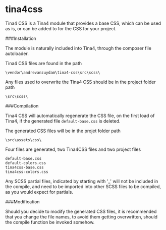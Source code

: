 # tina4css

Tina4 CSS is a Tina4 module that provides a base CSS, which can be used as is, or can be added to for the CSS for your project.

###Installation

The module is naturally included into Tina4, through the composer file autoloader.

Tina4 CSS files are found in the path

```\vendor\andrevanzuydam\tina4-css\src\scss\```

Any files used to overwrite the Tina4 CSS should be in the project folder path

```\src\scss\```

###Compilation

Tina4 CSS will automatically regenerate the CSS file, on the first load of Tina4, if the generated file ```default-base.css``` is deleted.

The generated CSS files will be in the projet folder path

```\src\assets\css\```

Four files are generated, two Tina4CSS files and two project files

```
default-base.css 
default-colors.css 
tina4css-base.css 
tina4css-colors.css
```


Any SCSS partial files, indicated by starting with '_' will not be included in the compile, and need to be imported into other SCSS files to be compiled, as you would expect for partials.

###Modification  

Should you decide to modify the generated CSS files, it is recommended that you change the file names, to avoid them getting overwritten, should the compile function be invoked somehow. 